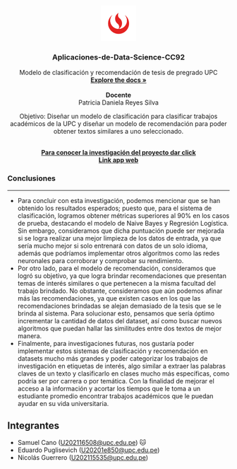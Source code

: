 <!-- HEADER PROJECT LOGO -->
<div align="center">
  <a href="https://github.com/EduardoPuglisevich/Aplicaciones-de-Data-Science.git">
    <img src="img/UPC_logo.png" alt="Logo UPC" width="80" height="80">
  </a>

  <h3 align="center"> Aplicaciones-de-Data-Science-CC92</h3>

  <p align="center">
    Modelo de clasificación y recomendación de tesis de pregrado UPC
    <br/>
    <a href=""><strong>Explore the docs »</strong></a>
    <br/>
    <br/>
    <strong>Docente</strong>
    <br/>
    Patricia Daniela Reyes Silva
  </p>
  <p align="center">
    Objetivo: Diseñar un modelo de clasificación para clasificar trabajos académicos de la UPC y diseñar un modelo de recomendación para poder obtener textos similares a uno seleccionado.
  </p>
  <br/>
  <a href="https://docs.google.com/document/d/1ZLV04htsHfDt8a1REZJzgE-mr9IwTQdOw6Zph7msCbU/edit?usp=sharing" target="_blank"><strong>Para conocer la investigación del proyecto dar click</strong></a>
  <br/>
  <a href="https://dataappweb-production.up.railway.app" target="_blank"><strong>Link app web</strong></a>
  <br/>
</div>
<!-- CONCLUSIONES -->

<h3>Conclusiones</h4>
<hr/>

- Para concluir con esta investigación, podemos mencionar que se han obtenido los resultados esperados; puesto que, para el sistema de clasificación, logramos obtener métricas superiores al 90% en los casos de prueba, destacando el modelo de Naive Bayes y Regresión Logística. Sin embargo, consideramos que dicha puntuación puede ser mejorada si se logra realizar una mejor limpieza de los datos de entrada, ya que sería mucho mejor si solo entrenará con datos de un solo idioma, además que podríamos implementar otros algoritmos como las redes neuronales para corroborar y comprobar su rendimiento.
- Por otro lado, para el modelo de recomendación, consideramos que logró su objetivo, ya que logra brindar recomendaciones que presentan temas de interés similares o que pertenecen a la misma facultad del trabajo brindado. No obstante, consideramos que aún podemos afinar más las recomendaciones, ya que existen casos en los que las recomendaciones brindadas se alejan demasiado de la tesis que se le brinda al sistema. Para solucionar esto, pensamos que sería óptimo incrementar la cantidad de datos del dataset, así como buscar nuevos algoritmos que puedan hallar las similitudes entre dos textos de mejor manera.
- Finalmente, para investigaciones futuras, nos gustaría poder implementar estos sistemas de clasificación y recomendación en datasets mucho más grandes y poder categorizar los trabajos de investigación en etiquetas de interés, algo similar a extraer las palabras claves de un texto y clasificarlo en clases mucho más específicas, como podría ser por carrera o por temática. Con la finalidad de mejorar el acceso a la información y acortar los tiempos que le toma a un estudiante promedio encontrar trabajos académicos que le puedan ayudar en su vida universitaria.

<!-- TEAM MEMBERS -->
## Integrantes

- Samuel Cano (U202116508@upc.edu.pe) 🐱
- Eduardo Puglisevich (U20201e850@upc.edu.pe)
- Nicolás Guerrero (U202115535@upc.edu.pe)
